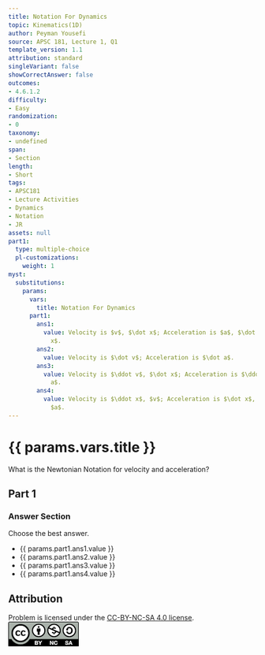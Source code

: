 ```yaml
---
title: Notation For Dynamics
topic: Kinematics(1D)
author: Peyman Yousefi
source: APSC 181, Lecture 1, Q1
template_version: 1.1
attribution: standard
singleVariant: false
showCorrectAnswer: false
outcomes:
- 4.6.1.2
difficulty:
- Easy
randomization:
- 0
taxonomy:
- undefined
span:
- Section
length:
- Short
tags:
- APSC181
- Lecture Activities
- Dynamics
- Notation
- JR
assets: null
part1:
  type: multiple-choice
  pl-customizations:
    weight: 1
myst:
  substitutions:
    params:
      vars:
        title: Notation For Dynamics
      part1:
        ans1:
          value: Velocity is $v$, $\dot x$; Acceleration is $a$, $\dot v$, $\ddot
            x$.
        ans2:
          value: Velocity is $\dot v$; Acceleration is $\dot a$.
        ans3:
          value: Velocity is $\ddot v$, $\dot x$; Acceleration is $\ddot a$, $\dot
            a$.
        ans4:
          value: Velocity is $\ddot x$, $v$; Acceleration is $\dot x$, $\ddot v$,
            $a$.
---
```

# {{ params.vars.title }}
What is the Newtonian Notation for velocity and acceleration?

## Part 1

### Answer Section

Choose the best answer.

- {{ params.part1.ans1.value }}
- {{ params.part1.ans2.value }}
- {{ params.part1.ans3.value }}
- {{ params.part1.ans4.value }}

## Attribution

Problem is licensed under the [CC-BY-NC-SA 4.0 license](https://creativecommons.org/licenses/by-nc-sa/4.0/).<br> ![The Creative Commons 4.0 license requiring attribution-BY, non-commercial-NC, and share-alike-SA license.](https://raw.githubusercontent.com/firasm/bits/master/by-nc-sa.png)